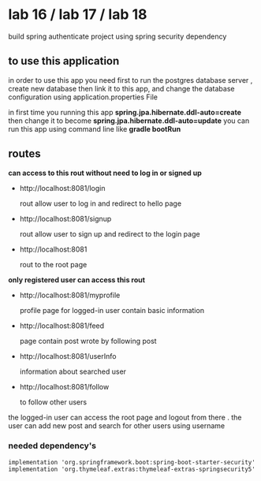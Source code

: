 # lab 16 / lab 17 / lab 18 
build spring authenticate project using spring security dependency 

## to use this application
in order to use this app you need first to run the postgres database server , create new database then link it to this app, and change the database configuration using application.properties File

in first time you running this app **spring.jpa.hibernate.ddl-auto=create** then change it to become **spring.jpa.hibernate.ddl-auto=update**
you can run this app using command line like **gradle bootRun**

## routes 
**can access to this rout without need to log in or signed up**
- http://localhost:8081/login

  rout allow user to log in and redirect to hello page
- http://localhost:8081/signup

  rout allow user to sign up and redirect to the login page
- http://localhost:8081

  rout to the root page 

  

**only registered user can access this rout**
- http://localhost:8081/myprofile

  profile page for logged-in user contain basic information
- http://localhost:8081/feed

  page contain post wrote by following post 
- http://localhost:8081/userInfo

  information about searched user 
- http://localhost:8081/follow

  to follow other users 


the logged-in user can access the root page and logout from there .
the user can add new post and search for other users using username 

### needed dependency's
```
implementation 'org.springframework.boot:spring-boot-starter-security'
implementation 'org.thymeleaf.extras:thymeleaf-extras-springsecurity5'
```


